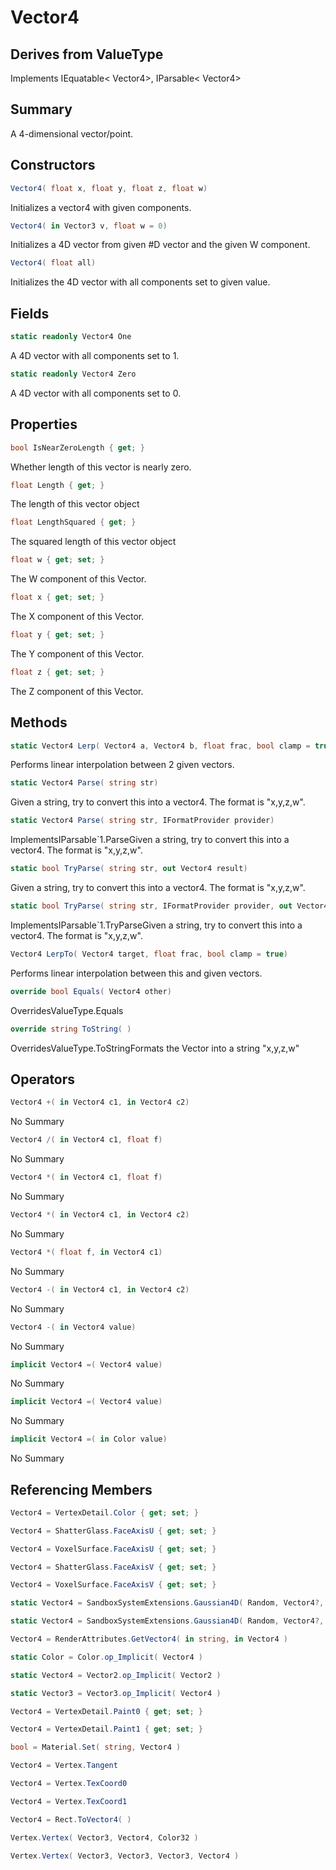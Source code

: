 # Vector4

## Derives from ValueType
Implements IEquatable< Vector4>, IParsable< Vector4>

## Summary

A 4-dimensional vector/point.
## Constructors

```c#
Vector4( float x, float y, float z, float w) 
```
Initializes a vector4 with given components.
```c#
Vector4( in Vector3 v, float w = 0) 
```
Initializes a 4D vector from given #D vector and the given W component.
```c#
Vector4( float all) 
```
Initializes the 4D vector with all components set to given value.
## Fields

```c#
static readonly Vector4 One
```
A 4D vector with all components set to 1.
```c#
static readonly Vector4 Zero
```
A 4D vector with all components set to 0.
## Properties

```c#
bool IsNearZeroLength { get; } 
```
Whether length of this vector is nearly zero.
```c#
float Length { get; } 
```
The length of this vector object
```c#
float LengthSquared { get; } 
```
The squared length of this vector object
```c#
float w { get; set; } 
```
The W component of this Vector.
```c#
float x { get; set; } 
```
The X component of this Vector.
```c#
float y { get; set; } 
```
The Y component of this Vector.
```c#
float z { get; set; } 
```
The Z component of this Vector.
## Methods

```c#
static Vector4 Lerp( Vector4 a, Vector4 b, float frac, bool clamp = true) 
```
Performs linear interpolation between 2 given vectors.
```c#
static Vector4 Parse( string str) 
```
Given a string, try to convert this into a vector4. The format is "x,y,z,w".
```c#
static Vector4 Parse( string str, IFormatProvider provider) 
```
ImplementsIParsable`1.ParseGiven a string, try to convert this into a vector4. The format is "x,y,z,w".
```c#
static bool TryParse( string str, out Vector4 result) 
```
Given a string, try to convert this into a vector4. The format is "x,y,z,w".
```c#
static bool TryParse( string str, IFormatProvider provider, out Vector4 result) 
```
ImplementsIParsable`1.TryParseGiven a string, try to convert this into a vector4. The format is "x,y,z,w".
```c#
Vector4 LerpTo( Vector4 target, float frac, bool clamp = true) 
```
Performs linear interpolation between this and given vectors.
```c#
override bool Equals( Vector4 other) 
```
OverridesValueType.Equals
```c#
override string ToString( ) 
```
OverridesValueType.ToStringFormats the Vector into a string "x,y,z,w"
## Operators

```c#
Vector4 +( in Vector4 c1, in Vector4 c2) 
```
No Summary
```c#
Vector4 /( in Vector4 c1, float f) 
```
No Summary
```c#
Vector4 *( in Vector4 c1, float f) 
```
No Summary
```c#
Vector4 *( in Vector4 c1, in Vector4 c2) 
```
No Summary
```c#
Vector4 *( float f, in Vector4 c1) 
```
No Summary
```c#
Vector4 -( in Vector4 c1, in Vector4 c2) 
```
No Summary
```c#
Vector4 -( in Vector4 value) 
```
No Summary
```c#
implicit Vector4 =( Vector4 value) 
```
No Summary
```c#
implicit Vector4 =( Vector4 value) 
```
No Summary
```c#
implicit Vector4 =( in Color value) 
```
No Summary
## Referencing Members

```c#
Vector4 = VertexDetail.Color { get; set; } 
```
```c#
Vector4 = ShatterGlass.FaceAxisU { get; set; } 
```
```c#
Vector4 = VoxelSurface.FaceAxisU { get; set; } 
```
```c#
Vector4 = ShatterGlass.FaceAxisV { get; set; } 
```
```c#
Vector4 = VoxelSurface.FaceAxisV { get; set; } 
```
```c#
static Vector4 = SandboxSystemExtensions.Gaussian4D( Random, Vector4?, Vector4? ) 
```
```c#
static Vector4 = SandboxSystemExtensions.Gaussian4D( Random, Vector4?, Vector4? ) 
```
```c#
Vector4 = RenderAttributes.GetVector4( in string, in Vector4 ) 
```
```c#
static Color = Color.op_Implicit( Vector4 ) 
```
```c#
static Vector4 = Vector2.op_Implicit( Vector2 ) 
```
```c#
static Vector3 = Vector3.op_Implicit( Vector4 ) 
```
```c#
Vector4 = VertexDetail.Paint0 { get; set; } 
```
```c#
Vector4 = VertexDetail.Paint1 { get; set; } 
```
```c#
bool = Material.Set( string, Vector4 ) 
```
```c#
Vector4 = Vertex.Tangent
```
```c#
Vector4 = Vertex.TexCoord0
```
```c#
Vector4 = Vertex.TexCoord1
```
```c#
Vector4 = Rect.ToVector4( ) 
```
```c#
Vertex.Vertex( Vector3, Vector4, Color32 ) 
```
```c#
Vertex.Vertex( Vector3, Vector3, Vector3, Vector4 ) 
```
